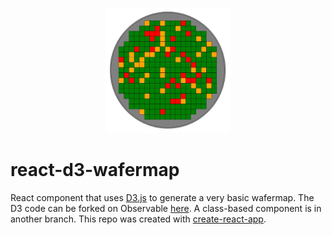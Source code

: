 <p align=center><img src="sample.jpg" width="200" height="200" /></p>

# react-d3-wafermap

React component that uses [D3.js](https://d3js.org/) to generate a very basic wafermap. The D3 code can be forked on Observable [here](https://observablehq.com/@sdfordham/simple-wafermap). A class-based component is in another branch. This repo was created with [create-react-app](https://github.com/facebook/create-react-app).
